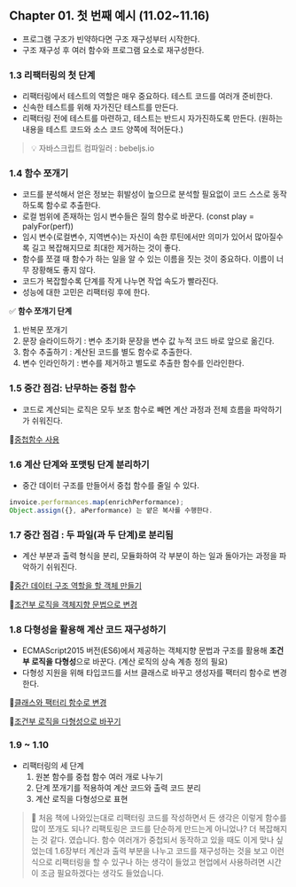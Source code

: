 ## Chapter 01. 첫 번째 예시 (11.02~11.16)

- 프로그램 구조가 빈약하다면 구조 재구성부터 시작한다.
- 구조 재구성 후 여러 함수와 프로그램 요소로 재구성한다.

### 1.3 리팩터링의 첫 단계

- 리팩터링에서 테스트의 역할은 매우 중요하다. 테스트 코드를 여러개 준비한다.
- 신속한 테스트를 위해 자가진단 테스트를 만든다.
- 리팩터링 전에 테스트를 마련하고, 테스트는 반드시 자가진하도록 만든다.
(원하는 내용을 테스트 코드와 소스 코드 양쪽에 적어둔다.)


> 💡 자바스크립트 컴파일러 : bebeljs.io


### 1.4 함수 쪼개기

- 코드를 분석해서 얻은 정보는 휘발성이 높으므로 분석할 필요없이 코드 스스로 동작하도록 함수로 추출한다.
- 로컬 범위에 존재하는 임시 변수들은 질의 함수로 바꾼다.
(const play = palyFor(perf))
- 임시 변수(로컬변수, 지역변수)는 자신이 속한 루틴에서만 의미가 있어서 많아질수록 길고 복잡해지므로 최대한 제거하는 것이 좋다.
- 함수를 쪼갤 때 함수가 하는 일을 알 수 있는 이름을 짓는 것이 중요하다. 이름이 너무 장황해도 좋지 않다.
- 코드가 복잡할수록 단계를 작게 나누면 작업 속도가 빨라진다.
- 성능에 대한 고민은 리팩터링 후에 한다.

✅ **함수 쪼개기 단계**

1. 반복문 쪼개기
2. 문장 슬라이드하기 : 변수 초기화 문장을 변수 값 누적 코드  바로 앞으로 옮긴다.
3. 함수 추출하기 : 계산된 코드를 별도 함수로 추출한다.
4. 변수 인라인하기 : 변수를 제거하고 별도로 추출한 함수를 인라인한다.


### 1.5 중간 점검: 난무하는 중첩 함수

- 코드로 계산되는 로직은 모두 보조 함수로 빼면 계산 과정과 전체 흐름을 파악하기가 쉬워진다.

🔗[중첩함수 사용](https://github.com/HeesunYoon/refactoring/tree/09c1375bf71d77474b6037b955761f50a8cd82e5)

### 1.6 계산 단계와 포맷팅 단계 분리하기

- 중간 데이터 구조를 만들어서 중첩 함수를 줄일 수 있다.

```jsx
invoice.performances.map(enrichPerformance);
Object.assign({}, aPerformance) 는 얕은 복사를 수행한다.
```

### 1.7 중간 점검 : 두 파일(과 두 단계)로 분리됨

- 계산 부분과 출력 형식을 분리, 모듈화하여 각 부분이 하는 일과 돌아가는 과정을 파악하기 쉬워진다.

🔗[중간 데이터 구조 역할을 할 객체 만들기](https://github.com/HeesunYoon/refactoring/tree/c73fe1637c0c9508e8edac809fb63820248eee4a)

🔗[조건부 로직을 객체지향 문법으로 변경](https://github.com/HeesunYoon/refactoring/tree/d4802f1c3197303925613cb9f385f9d8690f1929)


### 1.8 다형성을 활용해 계산 코드 재구성하기

- ECMAScript2015 버전(ES6)에서 제공하는 객체지향 문법과 구조를 활용해 **조건부 로직을 다형성**으로 바꾼다. (계산 로직의 상속 계층 정의 필요)
- 다형성 지원을 위해 타입코드를 서브 클래스로 바꾸고 생성자를 팩터리 함수로 변경한다.

🔗[클래스와 팩터리 함수로 변경](https://github.com/HeesunYoon/refactoring/tree/287beed72abcd4c2139af3fbb976262d54471435)

🔗[조건부 로직을 다형성으로 바꾸기](https://github.com/HeesunYoon/refactoring/tree/84cff5c6d540883d99ab8083c1255c10184999a4)

### 1.9 ~ 1.10 

- 리팩터링의 세 단계
    1. 원본 함수를 중첩 함수 여러 개로 나누기
    2. 단계 쪼개기를 적용하여 계산 코드와 출력 코드 분리
    3. 계산 로직을 다형성으로 표현


> 📝 처음 책에 나와있는대로 리팩터링 코드를 작성하면서 든 생각은 이렇게 함수를 많이 쪼개도 되나? 리팩토링은 코드를 단순하게 만드는게 아니었나? 더 복잡해지는 것 같다. 였습니다.
함수 여러개가 중첩되서 동작하고 있을 때도 이게 맞나 싶었는데 1.6장부터 계산과 출력 부분을 나누고 코드를 재구성하는 것을 보고 이런 식으로 리팩터링을 할 수 있구나 하는 생각이 들었고 현업에서 사용하려면 시간이 조금 필요하겠다는 생각도 들었습니다. 
<br/>
